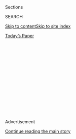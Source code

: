 <div id="app">

<div>

<div>

<div>

<div class="NYTAppHideMasthead css-1q2w90k e1suatyy0">

<div class="section css-ui9rw0 e1suatyy2">

<div class="css-eph4ug er09x8g0">

<div class="css-6n7j50">

</div>

<span class="css-1dv1kvn">Sections</span>

<div class="css-10488qs">

<span class="css-1dv1kvn">SEARCH</span>

</div>

[Skip to content](#site-content)[Skip to site index](#site-index)

</div>

<div class="css-10698na e1huz5gh0">

</div>

</div>

<div id="masthead-bar-one" class="section hasLinks css-15hmgas e1csuq9d3">

<div class="css-uqyvli e1csuq9d0">

</div>

<div class="css-1uqjmks e1csuq9d1">

</div>

<div class="css-9e9ivx">

[](https://myaccount.nytimes.com/auth/login?response_type=cookie&client_id=vi)

</div>

<div class="css-1bvtpon e1csuq9d2">

[Today’s Paper](https://www.nytimes.com/section/todayspaper)

</div>

</div>

</div>

</div>

<div data-aria-hidden="false">

<div id="site-content" role="main">

<div>

<div class="css-1aor85t" style="opacity:0.000000001;z-index:-1;visibility:hidden">

<div class="css-1hqnpie">

<div class="css-epjblv">

<span class="css-17xtcya">[Opinion](/section/opinion)</span><span class="css-x15j1o">|</span><span class="css-fwqvlz">Vote
for Trump’s Worst\!</span>

</div>

<div class="css-k008qs">

<div class="css-1iwv8en">

<span class="css-18z7m18"></span>

<div>

</div>

</div>

<span class="css-1n6z4y">https://nyti.ms/2XzyldM</span>

<div class="css-1705lsu">

<div class="css-4xjgmj">

<div class="css-4skfbu" role="toolbar" data-aria-label="Social Media Share buttons, Save button, and Comments Panel with current comment count" data-testid="share-tools">

  - 
  - 
  - 
  - 
    
    <div class="css-6n7j50">
    
    </div>

  - 
  - 

</div>

</div>

</div>

</div>

</div>

</div>

<div id="NYT_TOP_BANNER_REGION" class="css-13pd83m">

</div>

<div id="top-wrapper" class="css-1sy8kpn">

<div id="top-slug" class="css-l9onyx">

Advertisement

</div>

[Continue reading the main story](#after-top)

<div class="ad top-wrapper" style="text-align:center;height:100%;display:block;min-height:250px">

<div id="top" class="place-ad" data-position="top" data-size-key="top">

</div>

</div>

<div id="after-top">

</div>

</div>

<div>

<div class="css-v5btjw etb61u70">

<div class="css-v05ibm etb61u71">

[Opinion](/section/opinion)

</div>

</div>

<div id="sponsor-wrapper" class="css-1hyfx7x">

<div id="sponsor-slug" class="css-19vbshk">

Supported by

</div>

[Continue reading the main story](#after-sponsor)

<div id="sponsor" class="ad sponsor-wrapper" style="text-align:center;height:100%;display:block">

</div>

<div id="after-sponsor">

</div>

</div>

<div class="css-186x18t">

</div>

<div class="css-1vkm6nb ehdk2mb0">

# Vote for Trump’s Worst\!

</div>

The competition among his cabineteers is fierce.

<div class="css-18e8msd">

<div class="css-vp77d3 epjyd6m0">

<div class="css-1p10dcb ey68jwv0" data-aria-hidden="true">

[![Gail
Collins](https://static01.nyt.com/images/2018/04/03/opinion/gail-collins/gail-collins-thumbLarge.png
"Gail Collins")](https://www.nytimes.com/by/gail-collins)

</div>

<div class="css-1baulvz">

By [<span class="css-1baulvz last-byline" itemprop="name">Gail
Collins</span>](https://www.nytimes.com/by/gail-collins)

<div class="css-8atqhb">

Opinion Columnist

</div>

</div>

</div>

  - Aug. 5, 2020

  - 
    
    <div class="css-4xjgmj">
    
    <div class="css-d8bdto" role="toolbar" data-aria-label="Social Media Share buttons, Save button, and Comments Panel with current comment count" data-testid="share-tools">
    
      - 
      - 
      - 
      - 
        
        <div class="css-6n7j50">
        
        </div>
    
      - 
      - 
    
    </div>
    
    </div>

</div>

<div class="css-79elbk" data-testid="photoviewer-wrapper">

<div class="css-z3e15g" data-testid="photoviewer-wrapper-hidden">

</div>

<div class="css-1a48zt4 ehw59r15" data-testid="photoviewer-children">

![<span class="css-16f3y1r e13ogyst0" data-aria-hidden="true">Vice
President Mike Pence, center, with Attorney General William Barr, left,
and Secretary of State Mike Pompeo, right, at a cabinet meeting in
May.</span><span class="css-cnj6d5 e1z0qqy90" itemprop="copyrightHolder"><span class="css-1ly73wi e1tej78p0">Credit...</span><span><span>Doug
Mills/The New York
Times</span></span></span>](https://static01.nyt.com/images/2020/08/05/opinion/05collinsWeb/05collinsWeb-articleLarge.jpg?quality=75&auto=webp&disable=upscale)

</div>

</div>

</div>

<div class="section meteredContent css-1r7ky0e" name="articleBody" itemprop="articleBody">

<div class="css-1fanzo5 StoryBodyCompanionColumn">

<div class="css-53u6y8">

OK, people, I know you’re feeling a little wan and helpless these days.
Sure does seem like a long time until November.

So let’s take an early vote and pick Donald Trump’s Worst Cabinet
Member. The competition is intense this year. Some days it feels as if
everybody in the administration is trying to grab the grand prize. That
they’re running around with a list in their pocket titled Things to
Screw Up.

**Vice President** **Mike Pence** has been a faithful hanger-on from Day
1. He’s now doing double duty as Trump’s coronavirus czar. In which
capacity he predicted on April 24 that the epidemic would be “behind us”
by Memorial Day weekend.

[Last season’s
winner](https://www.nytimes.com/2019/10/30/opinion/trump-cabinet-worst.html),
**Attorney General William Barr,** certainly hasn’t been resting on his
laurels. At a recent House Judiciary Committee hearing, he had to be
prodded twice before acknowledging that presidential candidates aren’t
supposed to accept foreign assistance. When asked if he agreed with
Trump’s [shocking
suggestion](https://www.nytimes.com/2020/07/30/us/elections/biden-vs-trump.html)
that a president could move Election Day, Barr said, “I’ve never looked
into it.”

</div>

</div>

<div class="css-1fanzo5 StoryBodyCompanionColumn">

<div class="css-53u6y8">

**Secretary of State Mike Pompeo** came in second-most-awful [last time
around](https://www.nytimes.com/2019/10/30/opinion/trump-cabinet-worst.html).
Can he make the big leap? He got a boost recently from my colleague Tom
Friedman, who hinted at his opinion in a piece called [“Mike Pompeo Is
the Worst Secretary of State
Ever.”](https://www.nytimes.com/2020/05/26/opinion/mike-pompeo.html)

Nothing like the tried-and-true Trump veterans when it comes to
top-notch terrible. But there’s new talent, too, thanks to all the
shuffling that keeps going on. **Chad Wolf**, **the acting head of
homeland security,** is the [fifth person to lead the
department](https://www.nytimes.com/interactive/2018/03/16/us/politics/all-the-major-firings-and-resignations-in-trump-administration.html)
in the current administration. If he can hang on until after the
election, he’ll have racked up more than a year on the job — a Trump
administration achievement that is no doubt due to all the prior
experience Wolf had [as a travel industry
lobbyist](https://www.washingtonpost.com/national/how-chad-wolf-became-trumps-favorite-dhs-chief/2020/08/01/221604ec-d45c-11ea-9038-af089b63ac21_story.html).

The **postmaster general** is no longer officially in the cabinet, for
reasons way too dense to explain. But we’re going to leave **Louis
DeJoy** in the mix because of his vigorous efforts to wreck the postal
system — a goal that we’re sure has nothing to do with the president’s
hatred of voting by mail. DeJoy’s top qualification for the job appears
to be [more than $2 million in
donations](https://www.washingtonpost.com/politics/top-republican-fundraiser-and-trump-ally-to-be-named-postmaster-general-giving-president-new-influence-over-postal-service-officials-say/2020/05/06/25cde93c-8fd4-11ea-8df0-ee33c3f5b0d6_story.html)
to Republican causes during the Trump regime.

Did we mention his wife has been nominated to be ambassador to Canada?

The Worst contenders keep on coming: **Secretary of Commerce Wilbur Ross
Jr.,** [another previous
winner](https://www.nytimes.com/2019/02/06/opinion/trump-cabinet-wilbur-ross.html),
has been relatively quiet recently. Literally, since he reportedly keeps
[dozing off at
meetings](https://www.vanityfair.com/news/2019/07/wilbur-ross-falling-asleep).
The man is 82 — what do you expect? But he’s still plugging away at the
administration’s priorities, like [shutting down the census
count](https://www.nytimes.com/2020/08/04/us/2020-census-ending-early.html)
four weeks early.

**Interior Secretary David Bernhardt** is a former lobbyist for the oil
and gas industries, a résumé you will notice crops up frequently. This
has given him the in-depth understanding that allowed him to take a lead
in the administration’s massive financial [relief package for oil and
gas
companies](https://readsludge.com/2020/07/15/trump-admin-bails-out-oil-and-gas-companies-that-gave-millions-to-gop-groups/).

</div>

</div>

<div class="css-1fanzo5 StoryBodyCompanionColumn">

<div class="css-53u6y8">

Bernhardt also seems to have been one of the central administration
players in the drama of Lafayette Square, when protesters were [ejected
by military
police](https://www.nytimes.com/2020/06/01/us/floyd-protests-live.html)
to make way for Trump and his Bible.

But he’s not volunteering any information. “The Babe Ruth of
stonewalling,” said Ron Wyden, the Democratic senator from Oregon who’s
been following Bernhardt’s career for a long time. Bernhardt traveled
recently to Wyden’s home state where he met with Native American tribes
— and [refused, Wyden noted, to wear a
mask](https://thehill.com/policy/energy-environment/508803-democrats-bernhardt-refusing-mask-meeting-tribes-oregon).

If you’re into the environment and want another option, there’s **E.P.A.
head Andrew Wheeler**, a former lobbyist for — wait for it — energy
companies. His latest crusade is [extending the
life](https://thehill.com/policy/energy-environment/509792-epa-rule-extends-life-of-toxic-coal-ash-ponds)
of gigantic pits of coal sludge.

Or how about **U.S. trade representative Robert Lighthizer?** He’s not
in the news as much as some of the others, but we’ll always remember
[his speech defending Trump’s China
wars](https://www.scmp.com/news/world/united-states-canada/article/3092578/us-negotiator-robert-lighthizer-says-i-dont-know),
revealing, “I don’t know what the end goal is.”

More\! How about h**ealth and human services head Alex Azar**? He’s been
on the job a couple of years now, which by Trump standards makes him a
hardened veteran. When he’s not busy failing to respond to the pandemic,
one of his other missions is overseeing the administration’s attempts to
gut the Affordable Care Act and replace it with … [some other
thing](https://www.bloomberg.com/news/articles/2020-06-28/azar-suggests-no-obamacare-replacement-plan-before-election?sref=Q23PdzcT).

You don’t have to reward splashy bad behavior if you prefer the more
modest figures who prefer to screw everything up from behind the scenes.
Like **Education Secretary Betsy DeVos**, whose [standing in the Worst
poll
soared](https://www.nytimes.com/2017/06/22/opinion/betsy-devos-trump-worst-cabinet-member.html)
when people realized they had a secretary of education who didn’t like
public schools.

**Secretary of Transportation Elaine Chao** may not have done much for
infrastructure, but she sure is connected. Wife of Mitch McConnell, Chao
is also a member of a wealthy and powerful family that’s [deeply into
shipping
contracts](https://www.nytimes.com/2019/06/02/us/politics/elaine-chao-china.html).
That [got up to $1
million](https://www.courier-journal.com/story/news/politics/2020/07/07/firm-run-elaine-chao-and-mitch-mcconnells-family-got-federal-ppp-loan/5390273002/)
from our government’s recession-fighting Paycheck Protection Program.

So — who’s your favorite? Send me a Worst Cabinet Member pick in the
comments. Voting’s open until midnight Eastern time on Sunday, and we’ll
announce the winners next week.

*The Times is committed to publishing* [*a diversity of
letters*](https://www.nytimes.com/2019/01/31/opinion/letters/letters-to-editor-new-york-times-women.html)
*to the editor. We’d like to hear what you think about this or any of
our articles. Here are some*
[*tips*](https://help.nytimes.com/hc/en-us/articles/115014925288-How-to-submit-a-letter-to-the-editor)*.
And here’s our email:*
[*letters@nytimes.com*](mailto:letters@nytimes.com)*.*

*Follow The New York Times Opinion section on*
[*Facebook*](https://www.facebook.com/nytopinion)*,* [*Twitter
(@NYTopinion)*](http://twitter.com/NYTOpinion) *and*
[*Instagram*](https://www.instagram.com/nytopinion/)*.*

</div>

</div>

</div>

<div>

</div>

<div>

</div>

<div>

</div>

<div>

<div id="bottom-wrapper" class="css-1ede5it">

<div id="bottom-slug" class="css-l9onyx">

Advertisement

</div>

[Continue reading the main story](#after-bottom)

<div id="bottom" class="ad bottom-wrapper" style="text-align:center;height:100%;display:block;min-height:90px">

</div>

<div id="after-bottom">

</div>

</div>

</div>

</div>

</div>

## Site Index

<div>

</div>

## Site Information Navigation

  - [© <span>2020</span> <span>The New York Times
    Company</span>](https://help.nytimes.com/hc/en-us/articles/115014792127-Copyright-notice)

<!-- end list -->

  - [NYTCo](https://www.nytco.com/)
  - [Contact
    Us](https://help.nytimes.com/hc/en-us/articles/115015385887-Contact-Us)
  - [Work with us](https://www.nytco.com/careers/)
  - [Advertise](https://nytmediakit.com/)
  - [T Brand Studio](http://www.tbrandstudio.com/)
  - [Your Ad
    Choices](https://www.nytimes.com/privacy/cookie-policy#how-do-i-manage-trackers)
  - [Privacy](https://www.nytimes.com/privacy)
  - [Terms of
    Service](https://help.nytimes.com/hc/en-us/articles/115014893428-Terms-of-service)
  - [Terms of
    Sale](https://help.nytimes.com/hc/en-us/articles/115014893968-Terms-of-sale)
  - [Site Map](https://spiderbites.nytimes.com)
  - [Help](https://help.nytimes.com/hc/en-us)
  - [Subscriptions](https://www.nytimes.com/subscription?campaignId=37WXW)

</div>

</div>

</div>

</div>
